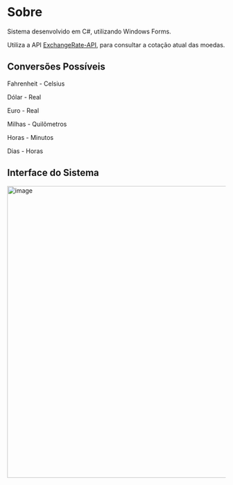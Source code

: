 <h1>Sobre</h1>
<p>Sistema desenvolvido em C#, utilizando Windows Forms.</p>
<p>Utiliza a API <a href="https://www.exchangerate-api.com/">ExchangeRate-API</a>, para consultar a cotação atual das moedas.</p>
<h2>Conversões Possíveis</h2>
<p>Fahrenheit - Celsius</p>
<p>Dólar - Real</p>
<p>Euro - Real</p>
<p>Milhas - Quilômetros</p>
<p>Horas - Minutos</p>
<p>Dias - Horas</p>

<h2>Interface do Sistema</h2>
<img width="1001" height="671" alt="image" src="https://github.com/user-attachments/assets/4e4161fe-db99-4cfa-a4c3-436c85545bba" />
